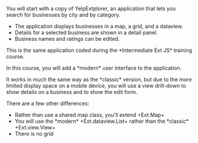 <div type="expander" caption="The Starting Point">
<p>
You will start with a copy of YelpExtplorer, an application that lets you
search for businesses by city and by category. 
</p><p>
<ul>
<li>The application displays businesses in a map, a grid, and a dataview. 
<li>Details for a selected business are shown in a detail panel. 
<li>Business names and ratings can be edited.
</ul>
</p><p>
This is the same application coded during the *Intermediate Ext JS* training course.
</p>
</div>

<div type="expander" caption="What You Will Be Doing">
<p>
In this course, you will add a *modern* user interface to the application. 
</p><p>
It works in much the same way as the *classic* version, but due to the more
limited display space on a mobile device, you will use a view drill-down to show 
details on a business and to show the edit form.
</p><p>
There are a few other differences:
<ul>
<li>Rather than use a shared map class, you'll extend +Ext.Map+
<li>You will use the *modern* +Ext.dataview.List+ rather than the *classic* +Ext.view.View+ 
<li>There is no grid
</ul>
</p>
</div>